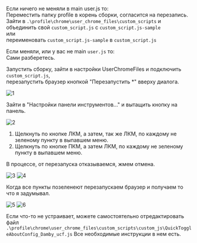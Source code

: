 Если ничего не меняли в main user.js то:  
Переместить папку profile в корень сборки, согласится на перезапись.  
Зайти в ``.\profile\chrome\user_chrome_files\custom_scripts`` и объединить свой ``custom_script.js`` с ``custom_script.js-sample``  
или  
переименовать ``custom_script.js-sample`` в ``custom_script.js``  
  
Если меняли, или у вас не main ``user.js`` то:  
Сами разберетесь.  
  
Запустить сборку, зайти в настройки UserChromeFiles и подключить ``custom_script.js``,  
перезапустить браузер кнопкой "Перезапустить *" вверху диалога.  
  
![1](https://user-images.githubusercontent.com/13194155/132409823-0bae7296-77cf-4d61-a91c-ae92437d0d6d.png)
  
Зайти в "Настройки панели инструментов..." и вытащить кнопку на панель.  
  
![2](https://user-images.githubusercontent.com/13194155/132409874-95fd612d-06e3-4f41-9a1b-a8507dd143d1.gif)
  
1. Щелкнуть по кнопке ЛКМ, а затем, так же ЛКМ, по каждому не зеленому пункту в выпавшем меню.  
2. Щелкнуть по кнопке ПКМ, а затем ЛКМ, по каждому не зеленому пункту в выпавшем меню.  
  
В процессе, от перезапуска отказываемся, жмем отмена.  
  
![3](https://user-images.githubusercontent.com/13194155/132410047-0ee3f9b2-6324-40cb-b260-76093999bb7b.png) ![4](https://user-images.githubusercontent.com/13194155/132410066-e6b4c126-7923-4d33-a7c5-1ba6ecb6dd55.png)
  
Когда все пункты позеленеют перезапускаем браузер и получаем то что я задумывал.  
  
![5](https://user-images.githubusercontent.com/13194155/132410175-e5a0c5af-97f4-49bf-906c-86312d3e4ee1.png)
![6](https://user-images.githubusercontent.com/13194155/132410188-a974e3c8-5cfb-4bec-b919-578e2644cb3f.png)
  
Если что-то не устраивает, можете самостоятельно отредактировать файл  
``.\profile\chrome\user_chrome_files\custom_scripts\custom_js\QuickToggleAboutConfig_Damby_ucf.js``
Все необходимые инструкции в нем есть.

